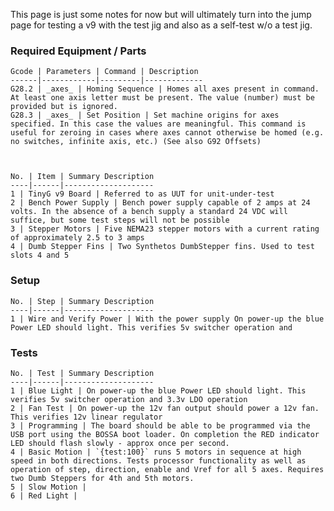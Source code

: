 This page is just some notes for now but will ultimately turn into the jump page for testing a v9 with the test jig and also as a self-test w/o a test jig.

### Required Equipment / Parts


	Gcode | Parameters | Command | Description
	------|------------|---------|-------------
	G28.2 | _axes_ | Homing Sequence | Homes all axes present in command. At least one axis letter must be present. The value (number) must be provided but is ignored.
	G28.3 | _axes_ | Set Position | Set machine origins for axes specified. In this case the values are meaningful. This command is useful for zeroing in cases where axes cannot otherwise be homed (e.g. no switches, infinite axis, etc.) (See also G92 Offsets)



	No. | Item | Summary Description
	----|------|--------------------
	1 | TinyG v9 Board | Referred to as UUT for unit-under-test
	2 | Bench Power Supply | Bench power supply capable of 2 amps at 24 volts. In the absence of a bench supply a standard 24 VDC will suffice, but some test steps will not be possible
	3 | Stepper Motors | Five NEMA23 stepper motors with a current rating of approximately 2.5 to 3 amps
	4 | Dumb Stepper Fins | Two Synthetos DumbStepper fins. Used to test slots 4 and 5

### Setup

	No. | Step | Summary Description
	----|------|--------------------
	1 | Wire and Verify Power | With the power supply On power-up the blue Power LED should light. This verifies 5v switcher operation and 

### Tests

	No. | Test | Summary Description
	----|------|--------------------
	1 | Blue Light | On power-up the blue Power LED should light. This verifies 5v switcher operation and 3.3v LDO operation
	2 | Fan Test | On power-up the 12v fan output should power a 12v fan. This verifies 12v linear regulator
	3 | Programming | The board should be able to be programmed via the USB port using the BOSSA boot loader. On completion the RED indicator LED should flash slowly - approx once per second.
	4 | Basic Motion | `{test:100}` runs 5 motors in sequence at high speed in both directions. Tests processor functionality as well as operation of step, direction, enable and Vref for all 5 axes. Requires two Dumb Steppers for 4th and 5th motors.
	5 | Slow Motion | 
	6 | Red Light | 
